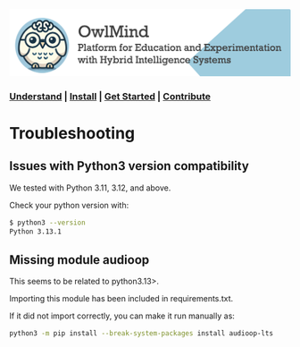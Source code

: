 

<img src="docs/images/owlmind-banner.png" width=800>

### [Understand](./README.md) | [Install](./INSTALLING.md) | [Get Started](./README.md#getting-started) | [Contribute](./CONTRIBUTING.md)

# Troubleshooting

## Issues with Python3 version compatibility

We tested with Python 3.11, 3.12, and above. 

Check your python version with:

```bash
$ python3 --version
Python 3.13.1
```

## Missing module **audioop**

This seems to be related to python3.13>. 

Importing this module has been included in requirements.txt. 

If it did not import correctly, you can make it run manually as:


```bash
python3 -m pip install --break-system-packages install audioop-lts
```

